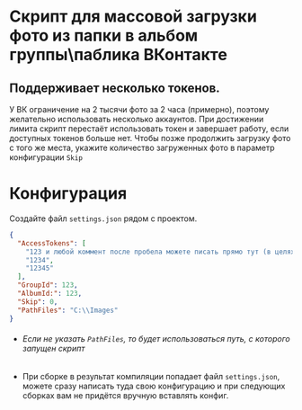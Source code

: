 ﻿# Скрипт для массовой загрузки фото из папки в альбом группы\паблика ВКонтакте

## Поддерживает несколько токенов.

У ВК ограничение на 2 тысячи фото за 2 часа (примерно), поэтому желательно использовать несколько аккаунтов. При
достижении лимита скрипт перестаёт использовать токен и завершает работу, если доступных токенов больше нет.
Чтобы позже продолжить загрузку фото с того же места, укажите количество загруженных фото в параметр конфигурации `Skip`

# Конфигурация
Создайте файл `settings.json` рядом с проектом.

````json
{
  "AccessTokens": [
    "123 и любой коммент после пробела можете писать прямо тут (в целях удобства распознавания аккаунтов)",
    "1234",
    "12345"
  ],
  "GroupId": 123,
  "AlbumId:": 123,
  "Skip": 0,
  "PathFiles": "C:\\Images"
}
````
* ###### Если не указать `PathFiles`, то будет использоваться путь, с которого запущен скрипт
* При сборке в результат компиляции попадает файл `settings.json`, можете сразу написать туда свою конфигурацию и при следующих сборках вам не придётся вручную вставлять конфиг.
